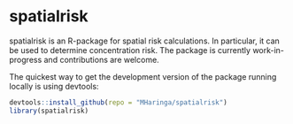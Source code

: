 # spatialrisk

spatialrisk is an R-package for spatial risk calculations. In particular, it can be used to determine concentration risk. The package is currently work-in-progress and contributions are welcome.

The quickest way to get the development version of the package running locally is using devtools:

```r
devtools::install_github(repo = "MHaringa/spatialrisk")
library(spatialrisk)
```
